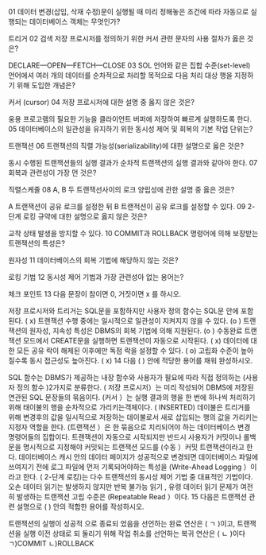 01 데이터 변경(삽입, 삭재 수정)문이 실행될 때 미리 정해놓은 조건에 따라 자동으로 실행되는 데이터베이스 객체는 무엇인가?

트리거
02 검색 저장 프로시저를 정의하기 위한 커서 관련 문자의 사용 절차가 옳은 것은?

DECLARE—OPEN—FETCH—CLOSE
03 SOL 언어와 같은 집합 수준(set-level) 언어에셔 여러 개의 데이터를 순차적으로 처리할 목적으로 다음 처리 대상 행을 지정하기 위해 도입한 개념은?

커서 (cursor)
04 저장 프로시저에 대한 설명 중 옳지 않은 것은?

웅용 프로고램의 필요한 기능을 클라이언트 버퍼에 저장하여 빠르계 실행하도록 한다.
05 데이터베이스의 일관성을 유지하기 위한 동시성 제어 및 회복의 기본 작업 단위는?

트랜잭션
06 트랜잭션의 직렬 가능성(serializability)에 대한 설명으로 옳은 것은?

동시 수행된 트랜잭션들의 실행 결과가 순차적 트랜잭션의 실행 결과와 같아야 한다.
07 회복과 관련성이 가장 먼 것은?

직렬스케줄
08 A, B 두 트랜잭선사이의 로크 양립성에 관한 설명 중 옳은 것은?

A 트랜잭션이 공유 로크를 설정한 뒤 B 트랜적션이 공유 로크를 설정할 수 있다.
09 2-단계 로킹 규약에 대한 설명으로 옳지 않은 것은?

교착 상태 발생을 방지할 수 있다.
10 COMMIT과 ROLLBACK 명령어에 의해 보장받는 트랜잭션의 특성은?

원자성
11 데이터베이스의 회복 기법에 해당하지 않는 것은?

로킹 기법
12 동시성 제어 기법과 가장 관련성아 없는 용어는?

체크 포인트
13 다음 문장이 참이면 0, 거짓이면 x 를 하시오.

저장 프로시저와 트리거는 SQL문을 포함하지만 사용자 정의 함수는 SQL문 안에 포함된다. ( x)
트랜잭션 수행 중에는 일시적으로 일관성이 지켜지지 않을 수 있다. (o )
트랜잭션의 원자성, 지속성 특성은 DBMS의 회복 기법에 의해 지원된다. (o )
수동완료 트랜잭션 모드에서 CREATE문을 실행하면 트랜잭션이 자동으로 시작된다. ( x)
데이터에 대한 모든 공유 락이 해제된 이후에만 독점 락을 설정할 수 있다. ( o)
고립화 수준이 높아질수록 동시 접근성도 높아진다. ( x)
14 다음 ( ) 안에 적당한 용어를 채워 완성하시오.

SQL 함수는 DBMS가 제공하는 내장 함수와 사용자가 필요에 따라 직접 정의하는 (사용자 정의 함수 )2가지로 분류한다.
( 저장 프로시저）는 미리 작성되어 DBMS에 저장된 연관된 SQL 문장들의 묶음이다.
(커서 ）는 실행 결과의 행을 한 번에 하나씩 처리하기 위해 태이불의 행을 순차적으로 가리키는객체이다.
( INSERTED) 데이불은 트리거를 위해 변경후의 값을 일시적으로 저장하는 데이불로서 새로 삽입되는 행의 값을 가리키는 지정자 역할을 한다.
(트랜잭션 ）은 한 묶음으로 치리되어야 하는 데이터베이스 변경 명령어들의 집합이다.
트랜잭션이 자동으로 시작되지만 반드시 사용자가 커밋이나 롤백문을 명시적으로 지정해야 커밋되는 트랜잭션 모드를 (수동 ）커밋 트랜잭션이라고 한다.
데이터베이스 캐시 안의 데이터 페이지가 성공적으로 변경되면 데이터베이스 파일에 쓰여지기 전에 로그 파일에 먼저 기록되어야하는 특성을 (Write-Ahead Logging ）이라고 한다.
( 2-단계 로킹)는 다수 트랜잭션의 동시성 제어 기법 중 대표적인 기법이다.
오손 데이터 읽기는 발생하지 않지만 반복 불가능 읽기 , 유령 데이터 읽기 문제가 여전히 발생하는 트랜잭션 고립 수준은 (Repeatable Read ）이다.
15 다음은 트랜잭션 관련 설명으로 ( ) 안의 적합한 용어를 작성하시오.

트랜잭션의 실행이 성공적 으로 종료되 었음을 선언하는 완료 연산은 ( ㄱ )이고, 트랜잭션을 실행 이전 상태로 되
둘리기 위해 작업 취소를 선언하는 복귀 연산은 ( ㄴ )이다
ㄱ)COMMIT ㄴ)ROLLBACK
